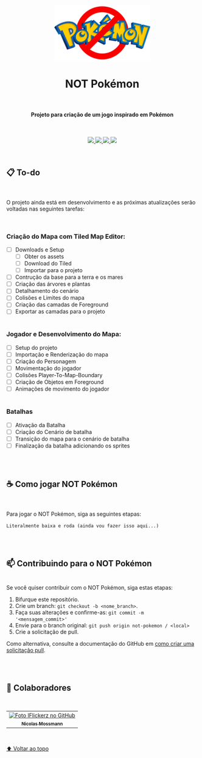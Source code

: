 <h1 align="center">
  <img src="images/not_pokemon_banner.png" alt="Not Pokemon Banner" style="max-width: 50%;">
  <br><br>
  NOT Pokémon
</h1>

<br>
<h4 align="center">Projeto para criação de um jogo inspirado em Pokémon</h4>
<br>

<p align="center">
  <a href="https://img.shields.io/github/repo-size/iflickerz/not-pokemon?color=FF0072&label=Tamanho%20do%20Repo&logo=databricks&logoColor=white&style=for-the-badge">
    <img src="https://img.shields.io/github/repo-size/iflickerz/not-pokemon?color=FF0072&label=Tamanho%20do%20Repo&logo=databricks&logoColor=white&style=for-the-badge">
  </a>
  <a href="https://img.shields.io/github/issues/iflickerz/not-pokemon?color=00CEA5&logo=git&logoColor=white&style=for-the-badge">
    <img src="https://img.shields.io/github/issues/iflickerz/not-pokemon?color=00CEA5&logo=git&logoColor=white&style=for-the-badge">
  </a>
  <a href="https://twitter.com/intent/follow?screen_name=Nicman_">
    <img src="https://img.shields.io/twitter/follow/Nicman_?color=FF0072&label=Seguir%20no%20Twitter&logo=Twitter&logoColor=FFFFFF&style=for-the-badge">
  </a>
  <a href="https://github.com/IFlickerz">
    <img src="https://img.shields.io/twitter/follow/Nicman_?color=00CEA5&label=Seguir%20no%20GitHub&logo=Github&logoColor=white&style=for-the-badge">
  </a>
</p>

<br>

## 📋 To-do
<br>

O projeto ainda está em desenvolvimento e as próximas atualizações serão voltadas nas seguintes tarefas:

<br>

### Criação do Mapa com Tiled Map Editor:
* [ ] Downloads e Setup
  * [ ] Obter os assets
  * [ ] Download do Tiled
  * [ ] Importar para o projeto
* [ ] Contrução da base para a terra e os mares
* [ ] Criação das árvores e plantas
* [ ] Detalhamento do cenário
* [ ] Colisões e Limites do mapa
* [ ] Criação das camadas de Foreground
* [ ] Exportar as camadas para o projeto
<br><br>

### Jogador e Desenvolvimento do Mapa:
* [ ] Setup do projeto
* [ ] Importação e Renderização do mapa
* [ ] Criação do Personagem
* [ ] Movimentação do jogador
* [ ] Colisões Player-To-Map-Boundary
* [ ] Criação de Objetos em Foreground
* [ ] Animações de movimento do jogador
<br><br>

### Batalhas
* [ ] Ativação da Batalha
* [ ] Criação do Cenário de batalha
* [ ] Transição do mapa para o cenário de batalha
* [ ] Finalização da batalha adicionando os sprites

<br><br>

## ☕ Como jogar NOT Pokémon
<br>

Para jogar o NOT Pokémon, siga as seguintes etapas:

```
Literalmente baixa e roda (ainda vou fazer isso aqui...)
```


<br><br>

## 📫 Contribuindo para o NOT Pokémon
<br>
Se você quiser contribuir com o NOT Pokémon, siga estas etapas:

1. Bifurque este repositório.
2. Crie um branch: `git checkout -b <nome_branch>`.
3. Faça suas alterações e confirme-as: `git commit -m '<mensagem_commit>'`
4. Envie para o branch original: `git push origin not-pokemon / <local>`
5. Crie a solicitação de pull.

Como alternativa, consulte a documentação do GitHub em [como criar uma solicitação pull](https://help.github.com/en/github/collaborating-with-issues-and-pull-requests/creating-a-pull-request).

<br><br>

## 🤝 Colaboradores

<br>
<table>
  <tr>
    <td align="center">
      <a href="https://github.com/IFlickerz">
        <img src="https://avatars3.githubusercontent.com/u/44907434" width="100px;" alt="Foto IFlickerz no GitHub"/><br>
        <sub>
          <b>Nicolas Mossmann</b>
        </sub>
      </a>
    </td>
  </tr>
</table>

<br>

[⬆ Voltar ao topo](#NOT_Pokémon)<br>
